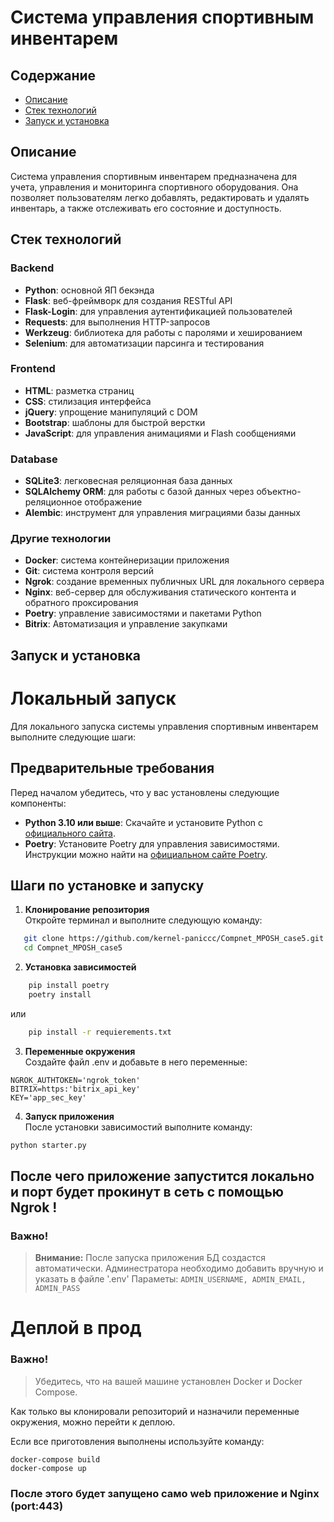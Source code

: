 # Система управления спортивным инвентарем

## Содержание
- [Описание](#описание)
- [Стек технологий](#стек-технологий)
- [Запуск и установка](#запуск-и-установка)

## Описание
Система управления спортивным инвентарем предназначена для учета, управления и мониторинга спортивного оборудования. Она позволяет пользователям легко добавлять, редактировать и удалять инвентарь, а также отслеживать его состояние и доступность.

## Стек технологий

### Backend
- **Python**: основной ЯП бекэнда
- **Flask**: веб-фреймворк для создания RESTful API
- **Flask-Login**: для управления аутентификацией пользователей
- **Requests**: для выполнения HTTP-запросов
- **Werkzeug**: библиотека для работы с паролями и хешированием
- **Selenium**: для автоматизации парсинга и тестирования

### Frontend
- **HTML**: разметка страниц
- **CSS**: стилизация интерфейса
- **jQuery**: упрощение манипуляций с DOM
- **Bootstrap**: шаблоны для быстрой верстки
- **JavaScript**: для управления анимациями и Flash сообщениями

### Database
- **SQLite3**: легковесная реляционная база данных
- **SQLAlchemy ORM**: для работы с базой данных через объектно-реляционное отображение
- **Alembic**: инструмент для управления миграциями базы данных

### Другие технологии
- **Docker**: система контейнеризации приложения
- **Git**: система контроля версий
- **Ngrok**: создание временных публичных URL для локального сервера
- **Nginx**: веб-сервер для обслуживания статического контента и обратного проксирования
- **Poetry**: управление зависимостями и пакетами Python
- **Bitrix**: Автоматизация и управление закупками

## Запуск и установка

# Локальный запуск

Для локального запуска системы управления спортивным инвентарем выполните следующие шаги:

## Предварительные требования

Перед началом убедитесь, что у вас установлены следующие компоненты:

- **Python 3.10 или выше**: Скачайте и установите Python с [официального сайта](https://www.python.org/downloads/).
- **Poetry**: Установите Poetry для управления зависимостями. Инструкции можно найти на [официальном сайте Poetry](https://python-poetry.org/docs/#installation).

## Шаги по установке и запуску

1. **Клонирование репозитория**\
   Откройте терминал и выполните следующую команду:
```bash
   git clone https://github.com/kernel-paniccc/Compnet_MPOSH_case5.git
   cd Compnet_MPOSH_case5
```

2. **Установка зависимостей**
```bash
    pip install poetry
    poetry install
```
или
```bash
    pip install -r requierements.txt
```
3. **Переменные окружения**\
Создайте файл .env и добавьте в него переменные:
```
NGROK_AUTHTOKEN='ngrok_token'
BITRIX=https:'bitrix_api_key'
KEY='app_sec_key'
```

4. **Запуск приложения**\
После установки зависимостий выполните команду:
```bash
python starter.py
```
## После чего приложение запустится локально и порт будет прокинут в сеть с помощью Ngrok !
### Важно!
> **Внимание:** После запуска приложения БД создастся автоматически.
> Админестратора необходимо добавить вручную и указать в файле '.env'
> Параметы:
> ```ADMIN_USERNAME, ADMIN_EMAIL, ADMIN_PASS```


# Деплой в прод

### Важно!
> Убедитесь, что на вашей машине установлен Docker и Docker Compose.

Как только вы клонировали репозиторий и назначили переменные окружения, можно перейти к деплою.

Если все приготовления выполнены используйте команду:
```
docker-compose build
docker-compose up
```

### После этого будет запущено само web приложение и Nginx (port:443)



   
